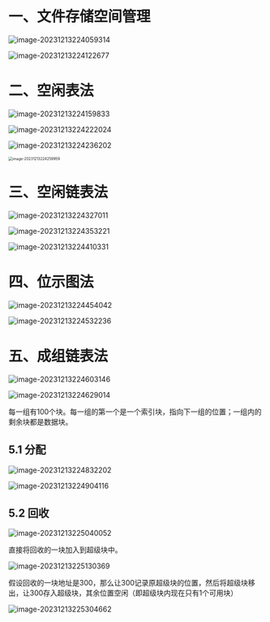 # 一、文件存储空间管理

![image-20231213224059314](23.文件存储空间管理.assets/image-20231213224059314.png)

![image-20231213224122677](23.文件存储空间管理.assets/image-20231213224122677.png)

# 二、空闲表法

![image-20231213224159833](23.文件存储空间管理.assets/image-20231213224159833.png)

![image-20231213224222024](23.文件存储空间管理.assets/image-20231213224222024.png)

![image-20231213224236202](23.文件存储空间管理.assets/image-20231213224236202.png)

<img src="23.文件存储空间管理.assets/image-20231213224259959.png" alt="image-20231213224259959" style="zoom:50%;" />

# 三、空闲链表法

![image-20231213224327011](23.文件存储空间管理.assets/image-20231213224327011.png)

![image-20231213224353221](23.文件存储空间管理.assets/image-20231213224353221.png)

![image-20231213224410331](23.文件存储空间管理.assets/image-20231213224410331.png)

# 四、位示图法

![image-20231213224454042](23.文件存储空间管理.assets/image-20231213224454042.png)

![image-20231213224532236](23.文件存储空间管理.assets/image-20231213224532236.png)

# 五、成组链表法

![image-20231213224603146](23.文件存储空间管理.assets/image-20231213224603146.png)

![image-20231213224629014](23.文件存储空间管理.assets/image-20231213224629014.png)

每一组有100个块。每一组的第一个是一个索引块，指向下一组的位置；一组内的剩余块都是数据块。

## 5.1  分配

![image-20231213224832202](23.文件存储空间管理.assets/image-20231213224832202.png)

![image-20231213224904116](23.文件存储空间管理.assets/image-20231213224904116.png)

## 5.2 回收

![image-20231213225040052](23.文件存储空间管理.assets/image-20231213225040052.png)

直接将回收的一块加入到超级块中。

![image-20231213225130369](23.文件存储空间管理.assets/image-20231213225130369.png)

假设回收的一块地址是300，那么让300记录原超级块的位置，然后将超级块移出，让300存入超级块，其余位置空闲（即超级块内现在只有1个可用块）

![image-20231213225304662](23.文件存储空间管理.assets/image-20231213225304662.png)